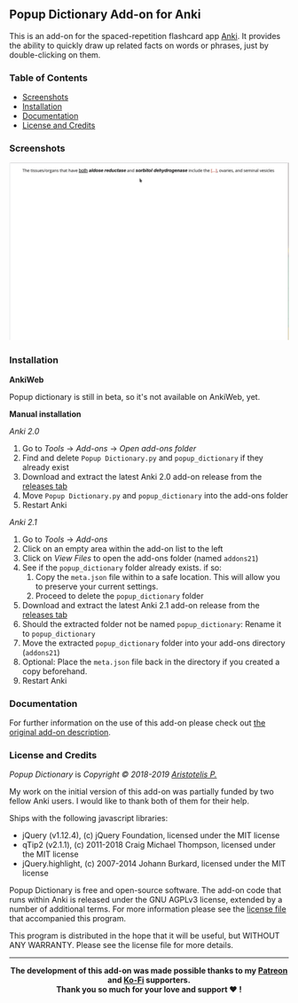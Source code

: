 ## Popup Dictionary Add-on for Anki <!-- omit in toc -->

This is an add-on for the spaced-repetition flashcard app [Anki](https://apps.ankiweb.net/). It provides the ability to quickly draw up related facts on words or phrases, just by double-clicking on them.

### Table of Contents <!-- omit in toc -->

<!-- MarkdownTOC -->

- [Screenshots](#screenshots)
- [Installation](#installation)
- [Documentation](#documentation)
- [License and Credits](#license-and-credits)

<!-- /MarkdownTOC -->

### Screenshots

![](screenshots/screencast.gif)

### Installation

**AnkiWeb**

Popup dictionary is still in beta, so it's not available on AnkiWeb, yet.

**Manual installation**

*Anki 2.0*

1. Go to *Tools* → *Add-ons* → *Open add-ons folder*
2. Find and delete `Popup Dictionary.py` and `popup_dictionary` if they already exist
3. Download and extract the latest Anki 2.0 add-on release from the [releases tab](https://github.com/glutanimate/popup-dictionary/releases)
4. Move `Popup Dictionary.py` and `popup_dictionary` into the add-ons folder
5. Restart Anki

*Anki 2.1*

1. Go to *Tools* → *Add-ons*
2. Click on an empty area within the add-on list to the left
3. Click on *View Files* to open the add-ons folder (named `addons21`)
4. See if the `popup_dictionary` folder already exists. if so:
    1. Copy the `meta.json` file within to a safe location. This will allow you to preserve your current settings.
    2. Proceed to delete the `popup_dictionary` folder
5. Download and extract the latest Anki 2.1 add-on release from the [releases tab](https://github.com/glutanimate/popup-dictionary/releases)
6. Should the extracted folder not be named `popup_dictionary`: Rename it to `popup_dictionary`
7. Move the extracted `popup_dictionary` folder into your add-ons directory (`addons21`)
8. Optional: Place the `meta.json` file back in the directory if you created a copy beforehand.
9. Restart Anki

### Documentation

For further information on the use of this add-on please check out [the original add-on description](docs/description.md).

### License and Credits

*Popup Dictionary* is *Copyright © 2018-2019 [Aristotelis P.](https://glutanimate.com/)*

My work on the initial version of this add-on was partially funded by two fellow Anki users. I would like to thank both of them for their help.

Ships with the following javascript libraries:

- jQuery (v1.12.4), (c) jQuery Foundation, licensed under the MIT license
- qTip2 (v2.1.1), (c) 2011-2018 Craig Michael Thompson, licensed under the MIT license
- jQuery.highlight, (c) 2007-2014 Johann Burkard, licensed under the MIT license

Popup Dictionary is free and open-source software. The add-on code that runs within Anki is released under the GNU AGPLv3 license, extended by a number of additional terms. For more information please see the [license file](https://github.com/glutanimate/popup-dictionary/blob/master/LICENSE) that accompanied this program.

This program is distributed in the hope that it will be useful, but WITHOUT ANY WARRANTY. Please see the license file for more details.

----

<b>
<div align="center">The development of this add-on was made possible thanks to my <a href="https://www.patreon.com/glutanimate">Patreon</a> and <a href="https://ko-fi.com/X8X0L4YV">Ko-Fi</a> supporters.</div>
<div align="center">Thank you so much for your love and support ❤️ !</div>
</b>
